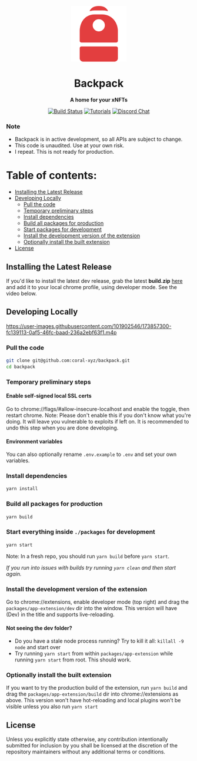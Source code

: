 <div align="center">

  <img src="/assets/backpack.png" />

  <h1>Backpack</h1>

  <p>
    <strong>A home for your xNFTs</strong>
  </p>

  <p>
    <a href="https://github.com/coral-xyz/backpack/actions"><img alt="Build Status" src="https://github.com/coral-xyz/backpack/actions/workflows/pull_requests_and_merges.yml/badge.svg" /></a>
    <a href="https://docs.xnft.gg"><img alt="Tutorials" src="https://img.shields.io/badge/docs-tutorials-blueviolet" /></a>
    <a href="https://discord.gg/RhKxgS8SaD"><img alt="Discord Chat" src="https://img.shields.io/badge/chat-discord-blueviolet" /></a>
  </p>
</div>

### Note

- Backpack is in active development, so all APIs are subject to change.
- This code is unaudited. Use at your own risk.
- I repeat. This is not ready for production.

# Table of contents:

- [Installing the Latest Release](#installing-the-latest-release)
- [Developing Locally](#developing-locally)
  - [Pull the code](#pull-the-code)
  - [Temporary preliminary steps](temporary-preliminary-steps)
  - [Install dependencies](install-dependencies)
  - [Build all packages for production](build-all-packages-for-production)
  - [Start packages for development](start-packages-for-development)
  - [Install the development version of the extension](install-the-development-version-of-the-extension)
  - [Optionally install the built extension](optionally-install-the-built-extension)
- [License](#license)

## Installing the Latest Release

If you'd like to install the latest dev release, grab the latest **build.zip** [here](https://github.com/coral-xyz/backpack/releases)
and add it to your local chrome profile, using developer mode. See the video below.

## Developing Locally

https://user-images.githubusercontent.com/101902546/173857300-fc139113-0af5-46fc-baad-236a2ebf63f1.m4p

### Pull the code

```bash
git clone git@github.com:coral-xyz/backpack.git
cd backpack
```

### Temporary preliminary steps

#### Enable self-signed local SSL certs

Go to chrome://flags/#allow-insecure-localhost and enable the toggle, then restart chrome. Note: Please don't enable this if you don't know what you're doing. It will leave you vulnerable to exploits if left on. It is recommended to undo this step when you are done developing.

#### Environment variables

You can also optionally rename `.env.example` to `.env` and set your own variables.

### Install dependencies

```bash
yarn install
```

### Build all packages for production

```bash
yarn build
```

### Start everything inside `./packages` for development

```bash
yarn start
```

Note: In a fresh repo, you should run `yarn build` before `yarn start`.

_If you run into issues with builds try running `yarn clean` and then start again._

### Install the development version of the extension

Go to chrome://extensions, enable developer mode (top right) and drag the `packages/app-extension/dev` dir into the window. This version will have (Dev) in the title and supports live-reloading.

#### Not seeing the dev folder?

- Do you have a stale node process running? Try to kill it all: `killall -9 node` and start over
- Try running `yarn start` from within `packages/app-extension` while running `yarn start` from root. This should work.

### Optionally install the built extension

If you want to try the production build of the extension, run `yarn build` and drag the `packages/app-extension/build` dir into chrome://extensions as above. This version won't have hot-reloading and local plugins won't be visible unless you also run `yarn start`

## License

Unless you explicitly state otherwise, any contribution intentionally submitted for inclusion by you shall be licensed at the discretion of the repository maintainers without any additional terms or conditions.
